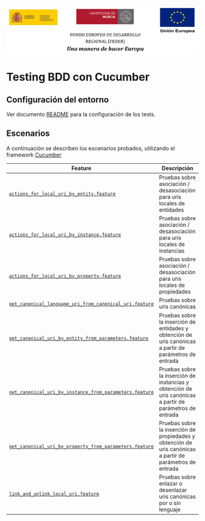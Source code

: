 ![](../images/logos_feder.png)

# Testing BDD con Cucumber

## Configuración del entorno

Ver documento [README](https://github.com/HerculesCRUE/ib-asio-docs-/blob/master/hito_2/testing/testing.md) para la configuración de los tests.

## Escenarios

A continuación se describen los escenarios probados, utilizando el framework [Cucumber](https://cucumber.io/docs/cucumber/)

| Feature                                                                                                                                                   | Descripción                                                                                               |
| --------------------------------------------------------------------------------------------------------------------------------------------------------- | --------------------------------------------------------------------------------------------------------- |
| [`actions_for_local_uri_by_entity.feature`](../uris-generator-back/src/test/features/actions_for_local_uri_by_entity.feature)                             | Pruebas sobre asociación / desasociación para uris locales de entidades                                   |
| [`actions_for_local_uri_by_instance.feature`](../uris-generator-back/src/test/features/actions_for_local_uri_by_instance.feature)                         | Pruebas sobre asociación / desasociación para uris locales de instancias                                  |
| [`actions_for_local_uri_by_property.feature`](../uris-generator-back/src/test/features/actions_for_local_uri_by_property.feature)                         | Pruebas sobre asociación / desasociación para uris locales de propiedades                                 |
| [`get_canonical_language_uri_from_canonical_uri.feature`](../uris-generator-back/src/test/features/get_canonical_language_uri_from_canonical_uri.feature) | Pruebas sobre uris canónicas                                                                              |
| [`get_canonical_uri_by_entity_from_parameters.feature`](../uris-generator-back/src/test/features/get_canonical_uri_by_entity_from_parameters.feature)     | Pruebas sobre la inserción de entidades y obtención de uris canónicas a partir de parámetros de entrada   |
| [`get_canonical_uri_by_instance_from_parameters.feature`](../uris-generator-back/src/test/features/get_canonical_uri_by_instance_from_parameters.feature) | Pruebas sobre la inserción de instancias y obtención de uris canónicas a partir de parámetros de entrada  |
| [`get_canonical_uri_by_property_from_parameters.feature`](../uris-generator-back/src/test/features/get_canonical_uri_by_property_from_parameters.feature) | Pruebas sobre la inserción de propiedades y obtención de uris canónicas a partir de parámetros de entrada |
| [`link_and_unlink_local_uri.feature`](../uris-generator-back/src/test/features/link_and_unlink_local_uri.feature)                                         | Pruebas sobre enlazar o desenlazar uris canónicas por o sin lenguaje                                      |

